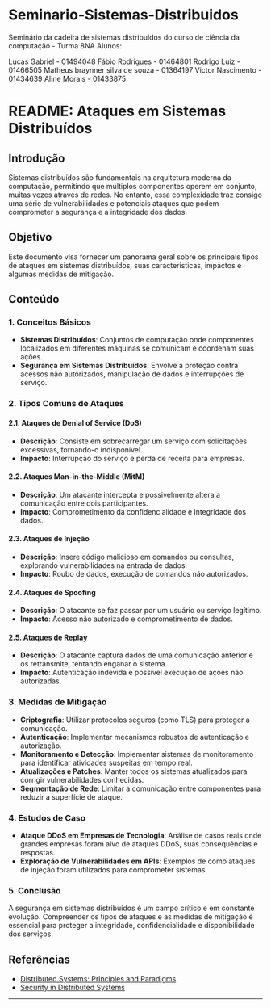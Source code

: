 # Seminario-Sistemas-Distribuidos
Seminário da cadeira de sistemas distribuídos do curso de ciência da computação - Turma 8NA
Alunos: 

Lucas Gabriel - 01494048
Fábio Rodrigues  - 01464801
Rodrigo Luiz  - 01466505
Matheus braynner silva de souza - 01364197
Victor Nascimento - 01434639
Aline Morais - 01433875

# README: Ataques em Sistemas Distribuídos

## Introdução

Sistemas distribuídos são fundamentais na arquitetura moderna da computação, permitindo que múltiplos componentes operem em conjunto, muitas vezes através de redes. No entanto, essa complexidade traz consigo uma série de vulnerabilidades e potenciais ataques que podem comprometer a segurança e a integridade dos dados.

## Objetivo

Este documento visa fornecer um panorama geral sobre os principais tipos de ataques em sistemas distribuídos, suas características, impactos e algumas medidas de mitigação.

## Conteúdo

### 1. Conceitos Básicos

- **Sistemas Distribuídos**: Conjuntos de computação onde componentes localizados em diferentes máquinas se comunicam e coordenam suas ações.
- **Segurança em Sistemas Distribuídos**: Envolve a proteção contra acessos não autorizados, manipulação de dados e interrupções de serviço.

### 2. Tipos Comuns de Ataques

#### 2.1. Ataques de Denial of Service (DoS)

- **Descrição**: Consiste em sobrecarregar um serviço com solicitações excessivas, tornando-o indisponível.
- **Impacto**: Interrupção do serviço e perda de receita para empresas.

#### 2.2. Ataques Man-in-the-Middle (MitM)

- **Descrição**: Um atacante intercepta e possivelmente altera a comunicação entre dois participantes.
- **Impacto**: Comprometimento da confidencialidade e integridade dos dados.

#### 2.3. Ataques de Injeção

- **Descrição**: Insere código malicioso em comandos ou consultas, explorando vulnerabilidades na entrada de dados.
- **Impacto**: Roubo de dados, execução de comandos não autorizados.

#### 2.4. Ataques de Spoofing

- **Descrição**: O atacante se faz passar por um usuário ou serviço legítimo.
- **Impacto**: Acesso não autorizado e comprometimento de dados.

#### 2.5. Ataques de Replay

- **Descrição**: O atacante captura dados de uma comunicação anterior e os retransmite, tentando enganar o sistema.
- **Impacto**: Autenticação indevida e possível execução de ações não autorizadas.

### 3. Medidas de Mitigação

- **Criptografia**: Utilizar protocolos seguros (como TLS) para proteger a comunicação.
- **Autenticação**: Implementar mecanismos robustos de autenticação e autorização.
- **Monitoramento e Detecção**: Implementar sistemas de monitoramento para identificar atividades suspeitas em tempo real.
- **Atualizações e Patches**: Manter todos os sistemas atualizados para corrigir vulnerabilidades conhecidas.
- **Segmentação de Rede**: Limitar a comunicação entre componentes para reduzir a superfície de ataque.

### 4. Estudos de Caso

- **Ataque DDoS em Empresas de Tecnologia**: Análise de casos reais onde grandes empresas foram alvo de ataques DDoS, suas consequências e respostas.
- **Exploração de Vulnerabilidades em APIs**: Exemplos de como ataques de injeção foram utilizados para comprometer sistemas.

### 5. Conclusão

A segurança em sistemas distribuídos é um campo crítico e em constante evolução. Compreender os tipos de ataques e as medidas de mitigação é essencial para proteger a integridade, confidencialidade e disponibilidade dos serviços.

## Referências

- [Distributed Systems: Principles and Paradigms](https://www.example.com)
- [Security in Distributed Systems](https://www.example.com)

---
